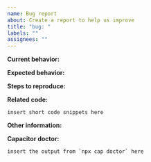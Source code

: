 ```yaml
---
name: Bug report
about: Create a report to help us improve
title: "bug: "
labels: ""
assignees: ""
---
```


**Current behavior:**
<!-- Describe how the bug manifests. -->



**Expected behavior:**
<!-- Describe what the behavior would be without the bug. -->



**Steps to reproduce:**
<!-- Please explain the steps required to reproduce the issue. -->



**Related code:**
<!-- Code which helps to reproduce or better understand the issue. -->

```
insert short code snippets here
```

**Other information:**
<!-- List any other information that is relevant to your issue. Device information, stack traces, screenshots, related issues, etc. -->



**Capacitor doctor:**
<!-- Run `npx cap doctor` in a terminal and paste the output below. -->

```
insert the output from `npx cap doctor` here
```
